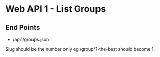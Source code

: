 # Web API 1 - List Groups


## End Points

  *  /api1/groups.json

Slug should be the number only eg /group/1-the-best should become 1.

